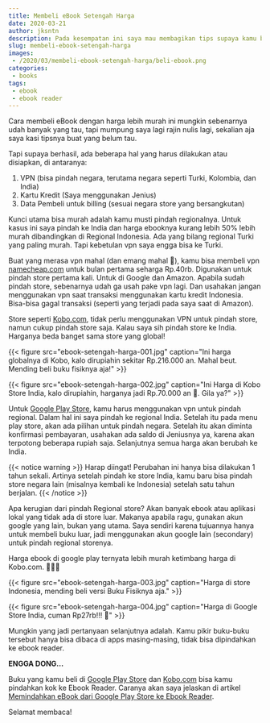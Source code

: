 ```yaml
---
title: Membeli eBook Setengah Harga
date: 2020-03-21
author: jksntn
description: Pada kesempatan ini saya mau membagikan tips supaya kamu bisa membeli ebook lebih murah daripada harga aslinya. 
slug: membeli-ebook-setengah-harga
images: 
 - /2020/03/membeli-ebook-setengah-harga/beli-ebook.png
categories: 
 - books
tags: 
 - ebook
 - ebook reader
---
```

Cara membeli eBook dengan harga lebih murah ini mungkin sebenarnya udah banyak yang tau, tapi mumpung saya lagi rajin nulis lagi, sekalian aja saya kasi tipsnya buat yang belum tau.

Tapi supaya berhasil, ada beberapa hal yang harus dilakukan atau disiapkan, di antaranya:

1. VPN (bisa pindah negara, terutama negara seperti Turki, Kolombia, dan India)
1. Kartu Kredit (Saya menggunakan Jenius)
1. Data Pembeli untuk billing (sesuai negara store yang bersangkutan)

<!--more-->

Kunci utama bisa murah adalah kamu musti pindah regionalnya. Untuk kasus ini saya pindah ke India dan harga ebooknya kurang lebih 50% lebih murah dibandingkan di Regional Indonesia. Ada yang bilang regional Turki yang paling murah. Tapi kebetulan vpn saya engga bisa ke Turki. 

Buat yang merasa vpn mahal (dan emang mahal 🙈), kamu bisa membeli vpn [namecheap.com](https://www.namecheap.com/vpn/) untuk bulan pertama seharga Rp.40rb. Digunakan untuk pindah store pertama kali. Untuk di Google dan Amazon. Apabila sudah pindah store, sebenarnya udah ga usah pake vpn lagi. Dan usahakan jangan menggunakan vpn saat transaksi menggunakan kartu kredit Indonesia. Bisa-bisa gagal transaksi (seperti yang terjadi pada saya saat di Amazon). 

Store seperti [Kobo.com][kobo], tidak perlu menggunakan VPN untuk pindah store, namun cukup pindah store saja. Kalau saya sih pindah store ke India. Harganya beda banget sama store yang global!

{{< figure src="ebook-setengah-harga-001.jpg" caption="Ini harga globalnya di Kobo, kalo dirupiahin sekitar Rp.216.000 an. Mahal beut. Mending beli buku fisiknya aja!" >}}

{{< figure src="ebook-setengah-harga-002.jpg" caption="Ini Harga di Kobo Store India, kalo dirupiahin, harganya jadi Rp.70.000 an 🙈. Gila ya?" >}}

Untuk [Google Play Store][google book], kamu harus menggunakan vpn untuk pindah regional. Dalam hal ini saya pindah ke regional India. Setelah itu pada menu play store, akan ada pilihan untuk pindah negara. Setelah itu akan diminta konfirmasi pembayaran, usahakan ada saldo di Jeniusnya ya, karena akan terpotong beberapa rupiah saja. Selanjutnya semua harga akan berubah ke India. 

{{< notice warning >}}
Harap diingat! Perubahan ini hanya bisa dilakukan 1 tahun sekali. Artinya setelah pindah ke store India, kamu baru bisa pindah store negara lain (misalnya kembali ke Indonesia) setelah satu tahun berjalan. 
{{< /notice >}}

Apa kerugian dari pindah Regional store? Akan banyak ebook atau aplikasi lokal yang tidak ada di store luar. Makanya apabila ragu, gunakan akun google yang lain, bukan yang utama. Saya sendiri karena tujuannya hanya untuk membeli buku luar, jadi menggunakan akun google lain (secondary) untuk pindah regional storenya. 

Harga ebook di google play ternyata lebih murah ketimbang harga di Kobo.com. 🙈🙈🙈

{{< figure src="ebook-setengah-harga-003.jpg" caption="Harga di store Indonesia, mending beli versi Buku Fisiknya aja." >}}

{{< figure src="ebook-setengah-harga-004.jpg" caption="Harga di Google Store India, cuman Rp27rb!!! 🙈" >}}

Mungkin yang jadi pertanyaan selanjutnya adalah. Kamu pikir buku-buku tersebut hanya bisa dibaca di apps masing-masing, tidak bisa dipindahkan ke ebook reader. 

**ENGGA DONG...**

Buku yang kamu beli di [Google Play Store][google book] dan [Kobo.com][kobo] bisa kamu pindahkan kok ke Ebook Reader. Caranya akan saya jelaskan di artikel [Memindahkan eBook dari Google Play Store ke Ebook Reader](/2020/03/cara-transfer-ebook-drm/).

Selamat membaca!

[kobo]: https://kobo.com
[google book]: https://play.google.com/store/books